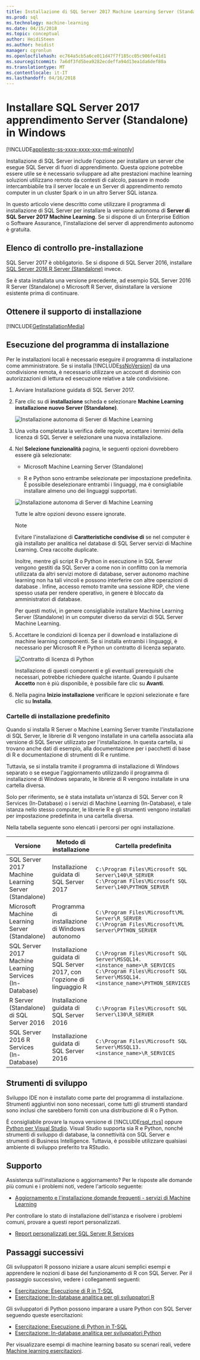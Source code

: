 ```yaml
---
title: Installazione di SQL Server 2017 Machine Learning Server (Standalone) | Documenti Microsoft
ms.prod: sql
ms.technology: machine-learning
ms.date: 04/15/2018
ms.topic: conceptual
author: HeidiSteen
ms.author: heidist
manager: cgronlun
ms.openlocfilehash: ec764a5cb5a6ce011d47f7f185cc05c906fe41d1
ms.sourcegitcommit: 7a6df3fd5bea9282ecdeffa94d13ea1da6def80a
ms.translationtype: MT
ms.contentlocale: it-IT
ms.lasthandoff: 04/16/2018
---
```

# <a name="install-sql-server-2017-machine-learning-server-standalone-on-windows"></a>Installare SQL Server 2017 apprendimento Server (Standalone) in Windows
[!INCLUDE[appliesto-ss-xxxx-xxxx-xxx-md-winonly](../../includes/appliesto-ss-xxxx-xxxx-xxx-md-winonly.md)]

Installazione di SQL Server include l'opzione per installare un server che esegue SQL Server di fuori di apprendimento. Questa opzione potrebbe essere utile se è necessario sviluppare ad alte prestazioni machine learning soluzioni utilizzano remoto da contesti di calcolo, passare in modo intercambiabile tra il server locale e un Server di apprendimento remoto computer in un cluster Spark o in un altro Server SQL istanza.
  
In questo articolo viene descritto come utilizzare il programma di installazione di SQL Server per installare la versione autonoma di **Server di SQL Server 2017 Machine Learning**. Se si dispone di un Enterprise Edition o Software Assurance, l'installazione del server di apprendimento autonomo è gratuita.

## <a name="bkmk_prereqs"> </a> Elenco di controllo pre-installazione

SQL Server 2017 è obbligatorio. Se si dispone di SQL Server 2016, installare [SQL Server 2016 R Server (Standalone)](sql-r-standalone-windows-install.md) invece.

Se è stata installata una versione precedente, ad esempio SQL Server 2016 R Server (Standalone) o Microsoft R Server, disinstallare la versione esistente prima di continuare.

## <a name="get-the-installation-media"></a>Ottenere il supporto di installazione

[!INCLUDE[GetInstallationMedia](../../includes/getssmedia.md)]

## <a name="run-setup"></a>Esecuzione del programma di installazione

Per le installazioni locali è necessario eseguire il programma di installazione come amministratore. Se si installa [!INCLUDE[ssNoVersion](../../includes/ssnoversion-md.md)] da una condivisione remota, è necessario utilizzare un account di dominio con autorizzazioni di lettura ed esecuzione relative a tale condivisione.

1. Avviare Installazione guidata di SQL Server 2017.

2. Fare clic su di **installazione** scheda e selezionare **Machine Learning installazione nuovo Server (Standalone)**.
    
     ![Installazione autonoma di Server di Machine Learning](media/2017setup-installation-page-mlsvr.png "avviare l'installazione di Machine Learning Server autonomo")

3. Una volta completata la verifica delle regole, accettare i termini della licenza di SQL Server e selezionare una nuova installazione.

4. Nel **Selezione funzionalità** pagina, le seguenti opzioni dovrebbero essere già selezionate:

    - Microsoft Machine Learning Server (Standalone)

    - R e Python sono entrambe selezionate per impostazione predefinita. È possibile deselezionare entrambi i linguaggi, ma è consigliabile installare almeno uno dei linguaggi supportati.

     ![Installazione autonoma di Server di Machine Learning](media/2017setup-features-page-mlsvr-rpy.png "avviare l'installazione di Machine Learning Server autonomo")
    
    Tutte le altre opzioni devono essere ignorate. 
    
    > [!NOTE]
    > Evitare l'installazione di **Caratteristiche condivise di** se nel computer è già installato per analitica nel database di SQL Server servizi di Machine Learning. Crea raccolte duplicate.
    > 
    > Inoltre, mentre gli script R o Python in esecuzione in SQL Server vengono gestiti da SQL Server a come non in conflitto con la memoria utilizzata da altri servizi motore di database, server autonomo machine learning non ha tali vincoli e possono interferire con altre operazioni di database . Infine, accesso remoto tramite una sessione RDP, che viene spesso usata per rendere operativo, in genere è bloccato da amministratori di database.
    > 
    > Per questi motivi, in genere consigliabile installare Machine Learning Server (Standalone) in un computer diverso da servizi di SQL Server Machine Learning.

5.  Accettare le condizioni di licenza per il download e installazione di machine learning componenti. Se si installa entrambi i linguaggi, è necessario per Microsoft R e Python un contratto di licenza separato.
    
     ![Contratto di licenza di Python](media/2017setup-python-license.png "contratto di licenza di Python")
    
    Installazione di questi componenti e gli eventuali prerequisiti che necessari, potrebbe richiedere qualche istante. Quando il pulsante **Accetto** non è più disponibile, è possibile fare clic su **Avanti**.

6.  Nella pagina **Inizio installazione** verificare le opzioni selezionate e fare clic su **Installa**.

### <a name="default-installation-folders"></a>Cartelle di installazione predefinito

Quando si installa R Server o Machine Learning Server tramite l'installazione di SQL Server, le librerie di R vengono installate in una cartella associata alla versione di SQL Server utilizzato per l'installazione. In questa cartella, si trovano anche dati di esempio, alla documentazione per i pacchetti di base di R e documentazione di strumenti di R e runtime.

Tuttavia, se si installa tramite il programma di installazione di Windows separato o se esegue l'aggiornamento utilizzando il programma di installazione di Windows separato, le librerie di R vengono installate in una cartella diversa.

Solo per riferimento, se è stata installata un'istanza di SQL Server con R Services (In-Database) o i servizi di Machine Learning (In-Database), e tale istanza nello stesso computer, le librerie R e gli strumenti vengono installati per impostazione predefinita in una cartella diversa.

Nella tabella seguente sono elencati i percorsi per ogni installazione.

|Versione| Metodo di installazione | Cartella predefinita|
|----|----|----|
|SQL Server 2017 Machine Learning Server (Standalone) |  Installazione guidata di SQL Server 2017 |`C:\Program Files\Microsoft SQL Server\140\R_SERVER` <br/>`C:\Program Files\Microsoft SQL Server\140\PYTHON_SERVER`|
|Microsoft Machine Learning Server (Standalone) |  Programma di installazione di Windows autonomo |`C:\Program Files\Microsoft\ML Server\R_SERVER`<br/>`C:\Program Files\Microsoft\ML Server\PYTHON_SERVER`|
|SQL Server 2017 Machine Learning Services (In-Database) |Installazione guidata di SQL Server 2017, con l'opzione di linguaggio R|`C:\Program Files\Microsoft SQL Server\MSSQL14.<instance_name>\R_SERVICES`  <br/>`C:\Program Files\Microsoft SQL Server\MSSQL14.<instance_name>\PYTHON_SERVICES` |
|R Server (Standalone) di SQL Server 2016 |  Installazione guidata di SQL Server 2016 |`C:\Program Files\Microsoft SQL Server\130\R_SERVER`|
|SQL Server 2016 R Services (In-Database) |Installazione guidata di SQL Server 2016|`C:\Program Files\Microsoft SQL Server\MSSQL13.<instance_name>\R_SERVICES`|

## <a name="development-tools"></a>Strumenti di sviluppo

Sviluppo IDE non è installato come parte del programma di installazione. Strumenti aggiuntivi non sono necessari, come tutti gli strumenti standard sono inclusi che sarebbero forniti con una distribuzione di R o Python.

È consigliabile provare la nuova versione di [!INCLUDE[rsql_rtvs](../../includes/rsql-rtvs-md.md)] oppure [Python per Visual Studio](https://docs.microsoft.com/en-us/visualstudio/python/installing-python-support-in-visual-studio). Visual Studio supporta sia R e Python, nonché strumenti di sviluppo di database, la connettività con SQL Server e strumenti di Business Intelligence. Tuttavia, è possibile utilizzare qualsiasi ambiente di sviluppo preferito tra RStudio.

## <a name="get-help"></a>Supporto

Assistenza sull'installazione o aggiornamento? Per le risposte alle domande più comuni e i problemi noti, vedere l'articolo seguente:

* [Aggiornamento e l'installazione domande frequenti - servizi di Machine Learning](../r/upgrade-and-installation-faq-sql-server-r-services.md)

Per controllare lo stato di installazione dell'istanza e risolvere i problemi comuni, provare a questi report personalizzati.

* [Report personalizzati per SQL Server R Services](../r/monitor-r-services-using-custom-reports-in-management-studio.md)

## <a name="next-steps"></a>Passaggi successivi

Gli sviluppatori R possono iniziare a usare alcuni semplici esempi e apprendere le nozioni di base del funzionamento di R con SQL Server. Per il passaggio successivo, vedere i collegamenti seguenti:

+ [Esercitazione: Esecuzione di R in T-SQL](../tutorials/rtsql-using-r-code-in-transact-sql-quickstart.md)
+ [Esercitazione: In-database analitica per gli sviluppatori R](../tutorials/sqldev-in-database-r-for-sql-developers.md)

Gli sviluppatori di Python possono imparare a usare Python con SQL Server seguendo queste esercitazioni:

+ [Esercitazione: Esecuzione di Python in T-SQL](../tutorials/run-python-using-t-sql.md)
+ [Esercitazione: In-database analitica per sviluppatori Python](../tutorials/sqldev-in-database-python-for-sql-developers.md)

Per visualizzare esempi di machine learning basato su scenari reali, vedere [Machine learning esercitazioni](../tutorials/machine-learning-services-tutorials.md).
